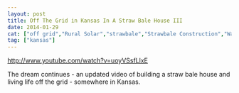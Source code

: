 ```yaml
---
layout: post
title: Off The Grid in Kansas In A Straw Bale House III
date: 2014-01-29
cat: ["off grid","Rural Solar","strawbale","Strawbale Construction","Water"]
tag: ["kansas"]
---
```


http://www.youtube.com/watch?v=uoyVSsfLlxE  

The dream continues - an updated video of building a straw bale house and living life off the grid - somewhere in Kansas.